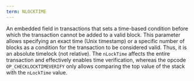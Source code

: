 ```yaml
---
term: NLOCKTIME
---
```


An embedded field in transactions that sets a time-based condition before which the transaction cannot be added to a valid block. This parameter allows specifying an exact time (Unix timestamp) or a specific number of blocks as a condition for the transaction to be considered valid. Thus, it is an absolute timelock (not relative). The `nLockTime` affects the entire transaction and effectively enables time verification, whereas the opcode `OP_CHECKLOCKTIMEVERIFY` only allows comparing the top value of the stack with the `nLockTime` value.

